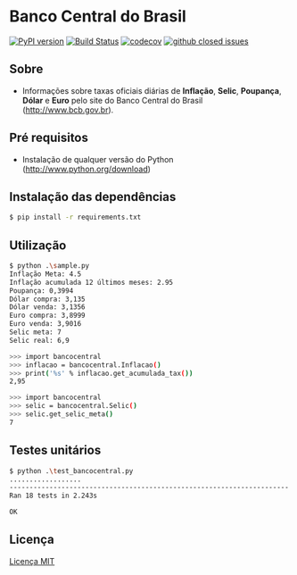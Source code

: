 # Banco Central do Brasil

[![PyPI version](https://badge.fury.io/py/bancocentralbrasil.svg)](https://badge.fury.io/py/bancocentralbrasil)
[![Build Status](https://travis-ci.org/leogregianin/bancocentralbrasil.svg)](https://travis-ci.org/leogregianin/bancocentralbrasil)
[![codecov](https://codecov.io/gh/leogregianin/bancocentralbrasil/branch/master/graph/badge.svg)](https://codecov.io/gh/leogregianin/bancocentralbrasil) [![github closed issues](https://img.shields.io/github/issues-closed-raw/leogregianin/bancocentralbrasil.svg?style=flat-square)](https://github.com/leogregianin/bancocentralbrasil/issues?q=is%3Aissue+is%3Aclosed)


Sobre
-------

  * Informações sobre taxas oficiais diárias de **Inflação**, **Selic**, **Poupança**, **Dólar** e **Euro** pelo site do Banco Central do Brasil (http://www.bcb.gov.br).
   
Pré requisitos
-------

  * Instalação de qualquer versão do Python (http://www.python.org/download)
  
Instalação das dependências
-------

```bash
$ pip install -r requirements.txt
```

Utilização
-------

```bash
$ python .\sample.py
Inflação Meta: 4.5
Inflação acumulada 12 últimos meses: 2.95
Poupança: 0,3994
Dólar compra: 3,135
Dólar venda: 3,1356
Euro compra: 3,8999
Euro venda: 3,9016
Selic meta: 7
Selic real: 6,9
```

```bash
>>> import bancocentral
>>> inflacao = bancocentral.Inflacao()
>>> print('%s' % inflacao.get_acumulada_tax())
2,95
```

```bash
>>> import bancocentral
>>> selic = bancocentral.Selic()
>>> selic.get_selic_meta()
7
```

Testes unitários
---------

```bash
$ python .\test_bancocentral.py
..................
----------------------------------------------------------------------
Ran 18 tests in 2.243s

OK
```

Licença
-------

[Licença MIT](LICENSE)
